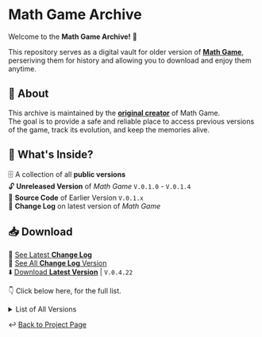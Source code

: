 # Math Game Archive
Welcome to the **Math Game Archive!** 🚀<br>

This repository serves as a digital vault for older version of [**Math Game**](https://sites.google.com/view/tete-page/project/math-game),<br>
perseriving them for history and allowing you to download and enjoy them anytime.<br>

## 📖 About
This archive is maintained by the [**original creator**](https://github.com/ronnapat2552) of Math Game.<br> 
The goal is to provide a safe and reliable place to access previous versions of the game, track its evolution, and keep the memories alive.

## 📂 What's Inside?
🗄️ A collection of all **public versions** <br>
🔓 **Unreleased Version** of *Math Game* `V.0.1.0` - `V.0.1.4` <br>
📄 **Source Code** of Earlier Version `V.0.1.x` <br>
📜 **Change Log** on latest version of *Math Game*

## 📥 Download

📜 [See Latest **Change Log**](https://raw.githubusercontent.com/ronnapat2552/math_game_archive/main/change_log.txt)<br>
📄 [See All **Change Log** Version](https://raw.githubusercontent.com/ronnapat2552/math_game_archive/main/full_change_log.txt)<br>
⬇️ [Download **Latest Version**](https://raw.githubusercontent.com/ronnapat2552/math_game_archive/main/0.4.x/0.4.2x/math_game_V.0.4.22_np.zip) | `V.0.4.22`


👇 Click below here, for the full list.
<details><summary> List of All Versions </summary>

- [0.1.x](https://github.com/ronnapat2552/math_game_archive/tree/main/0.1.x)
  - [0.1.4 & Earlier](https://raw.githubusercontent.com/ronnapat2552/math_game_archive/main/source_code_archive/math_game_V.0.1.x_source_code.zip) *🐍 Need Python to Run These.*
  - [0.1.5](https://raw.githubusercontent.com/ronnapat2552/math_game_archive/main/0.1.x/math_game_V.0.1.5_exe.zip)
- [0.2.x](https://github.com/ronnapat2552/math_game_archive/tree/main/0.2.x)
  - [0.2.0](https://raw.githubusercontent.com/ronnapat2552/math_game_archive/main/0.2.x/math_game_V.0.2.0_exe.zip)
  - [0.2.1](https://raw.githubusercontent.com/ronnapat2552/math_game_archive/main/0.2.x/math_game_V.0.2.1_exe.zip)
  - [0.2.2](https://raw.githubusercontent.com/ronnapat2552/math_game_archive/main/0.2.x/math_game_V.0.2.2_exe.zip)
  - [0.2.3](https://raw.githubusercontent.com/ronnapat2552/math_game_archive/main/0.2.x/math_game_V.0.2.3_exe.zip)
- [0.3.x](https://github.com/ronnapat2552/math_game_archive/tree/main/0.3.x)
  - [0.3.0](https://raw.githubusercontent.com/ronnapat2552/math_game_archive/main/0.3.x/math_game_V.0.3.0_exe.zip)
  - [0.3.1](https://raw.githubusercontent.com/ronnapat2552/math_game_archive/main/0.3.x/math_game_V.0.3.1_exe.zip)
  - [0.3.2](https://raw.githubusercontent.com/ronnapat2552/math_game_archive/main/0.3.x/math_game_V.0.3.2_exe.zip)
  - [0.3.3](https://raw.githubusercontent.com/ronnapat2552/math_game_archive/main/0.3.x/math_game_V.0.3.3_exe.zip)
  - [0.3.4](https://raw.githubusercontent.com/ronnapat2552/math_game_archive/main/0.3.x/math_game_V.0.3.4_exe.zip)
- [0.4.x](https://github.com/ronnapat2552/math_game_archive/tree/main/0.4.x)
  - [0.4.0x](https://github.com/ronnapat2552/math_game_archive/tree/main/0.4.x/0.4.0x)
    - [0.4.00](https://raw.githubusercontent.com/ronnapat2552/math_game_archive/main/0.4.x/0.4.0x/math_game_V.0.4.0_exe.zip)
    - [0.4.01](https://raw.githubusercontent.com/ronnapat2552/math_game_archive/main/0.4.x/0.4.0x/math_game_V.0.4.01_exe.zip)
    - [0.4.02](https://raw.githubusercontent.com/ronnapat2552/math_game_archive/main/0.4.x/0.4.0x/math_game_V.0.4.02_exe.zip)
    - [0.4.03](https://raw.githubusercontent.com/ronnapat2552/math_game_archive/main/0.4.x/0.4.0x/math_game_V.0.4.03_exe.zip)
  - [0.4.1x](https://github.com/ronnapat2552/math_game_archive/tree/main/0.4.x/0.4.1x)
    - [0.4.10](https://raw.githubusercontent.com/ronnapat2552/math_game_archive/main/0.4.x/0.4.1x/math_game_V.0.4.10_exe.zip)
    - [0.4.11](https://raw.githubusercontent.com/ronnapat2552/math_game_archive/main/0.4.x/0.4.1x/math_game_V.0.4.11_np.zip)
    - [0.4.12](https://raw.githubusercontent.com/ronnapat2552/math_game_archive/main/0.4.x/0.4.1x/math_game_V.0.4.12_np.zip)
    - [0.4.13](https://raw.githubusercontent.com/ronnapat2552/math_game_archive/main/0.4.x/0.4.1x/math_game_V.0.4.13_np.zip)
  - [0.4.2x](https://github.com/ronnapat2552/math_game_archive/tree/main/0.4.x/0.4.2x)
    - [0.4.20](https://raw.githubusercontent.com/ronnapat2552/math_game_archive/main/0.4.x/0.4.2x/math_game_V.0.4.20_np.zip)
    - [0.4.21](https://raw.githubusercontent.com/ronnapat2552/math_game_archive/main/0.4.x/0.4.2x/math_game_V.0.4.21_np.zip)
    - 0.4.22 : [x86-64](https://raw.githubusercontent.com/ronnapat2552/math_game_archive/main/0.4.x/0.4.2x/math_game_V.0.4.22_np.zip) | [x86-32](https://raw.githubusercontent.com/ronnapat2552/math_game_archive/main/0.4.x/0.4.2x/math_game_V.0.4.22_np_x32.zip)
  
</details>

↩️ [Back to Project Page](https://sites.google.com/view/tete-page/project/math-game)
